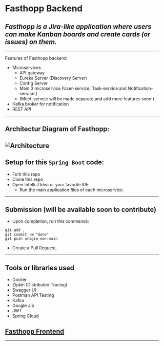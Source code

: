 # **Fasthopp Backend**

## _Fasthopp is a Jira-like application where users can make Kanban boards and create cards (or issues) on them._
---
Features of Fasthopp backend:
- Microservices
  - API gateway
  - Eureka Server (Discovery Server)
  - Config Server
  - Main 3 microservice (User-service, Task-service and Notification-service.)
  - (Meet-servcie will be made separate and add more features soon.)
- Kafka broker for notification
- REST API
---
Architectur Diagram of Fasthopp:
---
![Architecture](https://drive.google.com/drive/folders/1f3SypY43Unjx2xLX_d3E_WBnPn_4aXw2)
---
Setup for this `Spring Boot` code:
---
- Fork this repo
- Clone this repo
- Open Intelli J Idea or your favorite IDE
  - Run the main application files of each microservice.
----
Submission (will be available soon to contribute)
----
- Upon completion, run this commands:
```
git add .
git commit -m "done"
git push origin non-main
```
- Create a Pull Request.

---
Tools or libraries used
---
- Docker
- Zipkin (Distributed Tracing)
- Swagger UI
- Postman API Testing
- Kafka
- Google Jib
- JWT
- Spring Cloud
  
## [Fasthopp Frontend](https://github.com/Susmith098/fasthopp-frontend)

---

